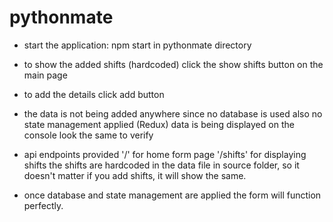 # pythonmate
* start the application:
  npm start in pythonmate directory
* to show the added shifts (hardcoded)
  click the show shifts button on the main page
* to add the details 
  click add button
* the data is not being added anywhere since no database is used also no state management applied (Redux)
  data is being displayed on the console look the same to verify
* api endpoints provided
  '/' for home form page
  '/shifts' for displaying shifts
  the shifts are hardcoded in the data file in source folder, so it doesn't matter if you add shifts, it will show the same.

* once database and state management are applied the form will function perfectly.
